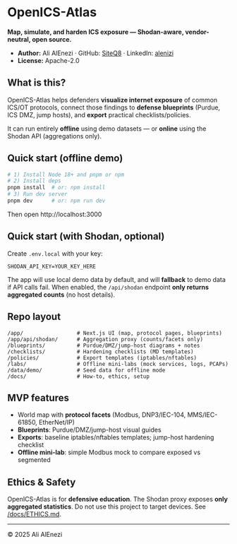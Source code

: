 # OpenICS-Atlas

**Map, simulate, and harden ICS exposure — Shodan-aware, vendor-neutral, open source.**

- **Author:** Ali AlEnezi · GitHub: [SiteQ8](https://github.com/SiteQ8) · LinkedIn: [alenizi](https://www.linkedin.com/in/alenizi/)
- **License:** Apache-2.0

## What is this?
OpenICS-Atlas helps defenders **visualize internet exposure** of common ICS/OT protocols, connect those findings to **defense blueprints** (Purdue, ICS DMZ, jump hosts), and **export** practical checklists/policies.

It can run entirely **offline** using demo datasets — or **online** using the Shodan API (aggregations only).

## Quick start (offline demo)
```bash
# 1) Install Node 18+ and pnpm or npm
# 2) Install deps
pnpm install  # or: npm install
# 3) Run dev server
pnpm dev      # or: npm run dev
```

Then open http://localhost:3000

## Quick start (with Shodan, optional)
Create `.env.local` with your key:
```
SHODAN_API_KEY=YOUR_KEY_HERE
```

The app will use local demo data by default, and will **fallback** to demo data if API calls fail. When enabled, the `/api/shodan` endpoint **only returns aggregated counts** (no host details).

## Repo layout
```
/app/                 # Next.js UI (map, protocol pages, blueprints)
/app/api/shodan/      # Aggregation proxy (counts/facets only)
/blueprints/          # Purdue/DMZ/jump-host diagrams + notes
/checklists/          # Hardening checklists (MD templates)
/policies/            # Export templates (iptables/nftables)
/labs/                # Offline mini-labs (mock services, logs, PCAPs)
/data/demo/           # Seed data for offline mode
/docs/                # How-to, ethics, setup
```

## MVP features
- World map with **protocol facets** (Modbus, DNP3/IEC-104, MMS/IEC-61850, EtherNet/IP)
- **Blueprints**: Purdue/DMZ/jump-host visual guides
- **Exports**: baseline iptables/nftables templates; jump-host hardening checklist
- **Offline mini-lab**: simple Modbus mock to compare exposed vs segmented

## Ethics & Safety
OpenICS-Atlas is for **defensive education**. The Shodan proxy exposes **only aggregated statistics**. Do not use this project to target devices. See [/docs/ETHICS.md](./docs/ETHICS.md).

---

© 2025 Ali AlEnezi
